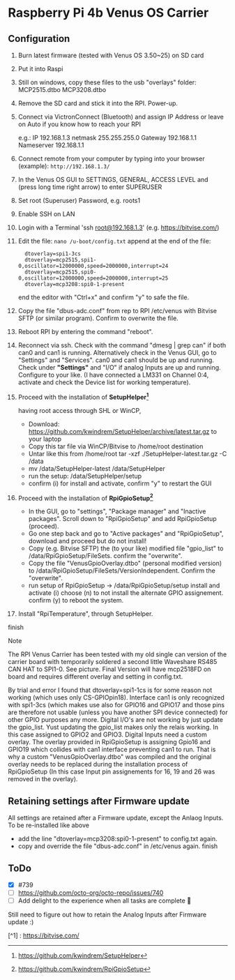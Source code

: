 # Raspberry Pi 4b Venus OS Carrier

## Configuration

1)	Burn latest firmware (tested with Venus OS 3.50~25) on SD card 
2)	Put it into Raspi
3)  Still on windows, copy these files to the usb "overlays" folder:
    MCP2515.dtbo
	MCP3208.dtbo
	
4)  Remove the SD card and stick it into the RPI. Power-up.
5) Connect via VictronConnect (Bluetooth) and assign IP Address or leave on Auto if you know how to reach your RPI
   
   e.g.: 	IP 192.168.1.3
   netmask	255.255.255.0
   Gateway	192.168.1.1
   Nameserver	192.168.1.1 

7)	Connect remote from your computer by typing into your browser (example):
	  `http://192.168.1.3/`
5)	In the Venus OS GUI to SETTINGS, GENERAL, ACCESS LEVEL and (press long time right arrow) to enter SUPERUSER
6)	Set root (Superuser) Password, e.g. roots1
7) 	Enable SSH on LAN
8)  Login with a Terminal 'ssh root@192.168.1.3' (e.g. https://bitvise.com/)
9)  Edit the file: 
		`nano /u-boot/config.txt`
	  append at the end of the file:
	```
	  dtoverlay=spi1-3cs
	  dtoverlay=mcp2515,spi1-0,oscillator=12000000,speed=2000000,interrupt=24
	  dtoverlay=mcp2515,spi0-0,oscillator=12000000,speed=2000000,interrupt=25
	  dtoverlay=mcp3208:spi0-1-present
	```
	  end the editor with "Ctrl+x" and confirm "y" to safe the file.
	
10) Copy the file "dbus-adc.conf" from rep to RPI /etc/venus with Bitvise SFTP (or similar program). Confirm to overwrite the file. 
11) Reboot RPI by entering the command "reboot".
12) Reconnect via ssh. Check with the command "dmesg | grep can" if both can0 and can1 is running.
	  Alternatively check in the Venus GUI, go to "Settings" and "Services". can0 and can1 should be up and running.
	  Check under **"Settings"** and "I/O" if analog Inputs are up and running. Configure to your like.
    (I have connected a LM331 on Channel 0:4, activate and check the Device list for working temperature).
13)	Proceed with the installation of **SetupHelper[^2]**
  
	having root access through SHL or WinCP, 
	- Download: https://github.com/kwindrem/SetupHelper/archive/latest.tar.gz to your laptop
	- Copy this tar file via WinCP/Bitvise to /home/root destination
	- Untar like this from /home/root tar -xzf ./SetupHelper-latest.tar.gz -C /data
	- mv /data/SetupHelper-latest /data/SetupHelper
	- run the setup: /data/SetupHelper/setup
	- confirm (i) for install and activate, confirm "y" to restart the GUI

15)	Proceed with the installation of **RpiGpioSetup[^3]**

	- In the GUI, go to "settings", "Package manager" and "Inactive packages". Scroll down to "RpiGpioSetup" and add RpiGpioSetup (proceed).
	- Go one step back and go to "Active packages" and "RpiGpioSetup", download and proceed but do not install!
	- Copy (e.g. Bitvise SFTP) the (to your like) modified file "gpio_list" to /data/RpiGpioSetup/FileSets. confirm the "overwrite".
	- Copy the file "VenusGpioOverlay.dtbo" (personal modified version) to /data/RpiGpioSetup/FileSets/VersionIndependent. Confirm the "overwrite".
	- run setup of RpiGpioSetup -> /data/RpiGpioSetup/setup
      install and activate (i)
		  choose (n) to not install the alternate GPIO assignement.
		  confirm (y) to reboot the system.
		
16) Install "RpiTemperature", through SetupHelper.

finish

> [!NOTE]
> The RPI Venus Carrier has been tested with my old single can version of the carrier board with temporarily soldered a second little Waveshare RS485 CAN HAT to SPI1-0. See picture.
> Final Version will have mcp2518FD on board and requires different overlay and setting in config.txt.

By trial and error I found that dtoverlay=spi1-1cs is for some reason not working (which uses only CS-GPIOpin18). Interface can1 is only recognized with spi1-3cs (which makes use also for GPIO16 and GPIO17 and those pins are therefore not usable (unless you have another SPI device connected) for other GPIO purposes any more.
Digital I/O's are not working by just update the gpio_list. Yust updating the gpio_list makes only the relais working. In this case assigned to GPIO2 and GPIO3.
Digital Inputs need a custom overlay. The overlay provided in RpiGpioSetup is assigning Gpio16 and GPIO19 which collides with can1 interface preventing can1 to run. 
That is why a custom "VenusGpioOverlay.dtbo" was compiled and the original overlay needs to be replaced during the installation process of RpiGpioSetup (In this case Input pin assignements for 16, 19 and 26 was removed in the overlay).

<!-- COMMENT -->
<!-- TO DO: add more details about me later -->

## Retaining settings after Firmware update
All settings are retained after a Firmware update, except the Anlaog Inputs. To be re-installed like above 
- add the line "dtoverlay=mcp3208:spi0-1-present" to config.txt again.
- copy and override the file "dbus-adc.conf" in /etc/venus again.
finish

## ToDo
- [x] #739
- [ ] https://github.com/octo-org/octo-repo/issues/740
- [ ] Add delight to the experience when all tasks are complete :tada:

Still need to figure out how to retain the Analog Inputs after Firmware update :)

[^1] : https://bitvise.com/
[^2]: https://github.com/kwindrem/SetupHelper
[^3]: https://github.com/kwindrem/RpiGpioSetup
